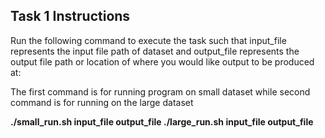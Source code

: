 ## Task 1 Instructions
Run the following command to execute the task such that 
input_file represents the input file path of dataset and output_file
represents the output file path or location of where you would like output
to be produced at:

The first command is for running program on small dataset while
second command is for running on the large dataset

<b> ./small_run.sh input_file output_file </b>
<b> ./large_run.sh input_file output_file </b>
